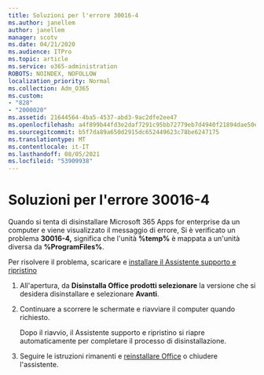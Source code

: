 ```yaml
---
title: Soluzioni per l'errore 30016-4
ms.author: janellem
author: janellem
manager: scotv
ms.date: 04/21/2020
ms.audience: ITPro
ms.topic: article
ms.service: o365-administration
ROBOTS: NOINDEX, NOFOLLOW
localization_priority: Normal
ms.collection: Adm_O365
ms.custom:
- "828"
- "2000020"
ms.assetid: 21644564-4ba5-4537-abd3-9ac2dfe2ee47
ms.openlocfilehash: a4f899b44fd3e2daf7291c95bb72779eb7d4940f21894dae50e7f3a82c6b3ab5
ms.sourcegitcommit: b5f7da89a650d2915dc652449623c78be6247175
ms.translationtype: MT
ms.contentlocale: it-IT
ms.lasthandoff: 08/05/2021
ms.locfileid: "53909938"
---
```

# <a name="solutions-for-error-30016-4"></a>Soluzioni per l'errore 30016-4

Quando si tenta di disinstallare Microsoft 365 Apps for enterprise da un computer e viene visualizzato il messaggio di errore, Si è verificato un problema **30016-4,** significa che l'unità **%temp%** è mappata a un'unità diversa da **%ProgramFiles%**.
  
Per risolvere il problema, scaricare e [installare il Assistente supporto e ripristino](https://aka.ms/SARA-OfficeUninstall-Alchemy)
  
1. All'apertura, da **Disinstalla Office prodotti selezionare** la versione che si desidera disinstallare e selezionare **Avanti**.

2. Continuare a scorrere le schermate e riavviare il computer quando richiesto.

    Dopo il riavvio, il Assistente supporto e ripristino si riapre automaticamente per completare il processo di disinstallazione.

3. Seguire le istruzioni rimanenti e [reinstallare Office](https://portal.office.com/OLS/MySoftware.aspx) o chiudere l'assistente.
